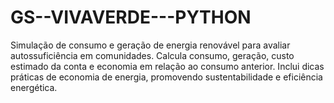 # GS--VIVAVERDE---PYTHON
Simulação de consumo e geração de energia renovável para avaliar autossuficiência em comunidades. Calcula consumo, geração, custo estimado da conta e economia em relação ao consumo anterior. Inclui dicas práticas de economia de energia, promovendo sustentabilidade e eficiência energética.
